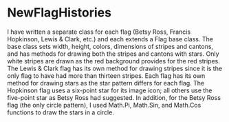 # NewFlagHistories
I have written a separate class for each flag (Betsy Ross, Francis Hopkinson, Lewis & Clark, etc.) and each extends a Flag base class. The base class sets width, height, colors, dimensions of stripes and cantons, and has methods for drawing both the stripes and cantons with stars. Only white stripes are drawn as the red background provides for the red stripes. The Lewis & Clark flag has its own method for drawing stripes since it is the only flag to have had more than thirteen stripes. Each flag has its own method for drawing stars as the star pattern differs for each flag. The Hopkinson flag uses a six-point star for its image icon; all others use the five-point star as Betsy Ross had suggested. In addition, for the Betsy Ross flag (the only circle pattern), I used Math.Pi, Math.Sin, and Math.Cos functions to draw the stars in a circle.
